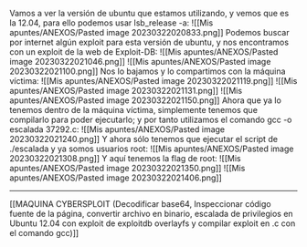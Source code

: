 Vamos a ver la versión de ubuntu que estamos utilizando, y vemos que es la 12.04, para ello podemos usar lsb_release -a:
![[Mis apuntes/ANEXOS/Pasted image 20230322020833.png]]
Podemos buscar por internet algún exploit para esta versión de ubuntu, y nos encontramos con un exploit de la web de Exploit-DB:
![[Mis apuntes/ANEXOS/Pasted image 20230322021046.png]]
![[Mis apuntes/ANEXOS/Pasted image 20230322021100.png]]
Nos lo bajamos y lo compartimos con la máquina víctima:
![[Mis apuntes/ANEXOS/Pasted image 20230322021119.png]]
![[Mis apuntes/ANEXOS/Pasted image 20230322021131.png]]
![[Mis apuntes/ANEXOS/Pasted image 20230322021150.png]]
Ahora que ya lo tenemos dentro de la máquina víctima, simplemente tenemos que compilarlo para poder ejecutarlo; y por tanto utilizamos el comando gcc -o escalada 37292.c:
![[Mis apuntes/ANEXOS/Pasted image 20230322021240.png]]
Y ahora sólo tenemos que ejecutar el script de ./escalada y ya somos usuarios root:
![[Mis apuntes/ANEXOS/Pasted image 20230322021308.png]]
Y aquí tenemos la flag de root:
![[Mis apuntes/ANEXOS/Pasted image 20230322021350.png]]
![[Mis apuntes/ANEXOS/Pasted image 20230322021406.png]]

------------------------------------

[[MAQUINA CYBERSPLOIT (Decodificar base64, Inspeccionar código fuente de la página, convertir archivo en binario, escalada de privilegios en Ubuntu 12.04 con exploit de exploitdb overlayfs y compilar exploit en .c con el comando gcc)]]